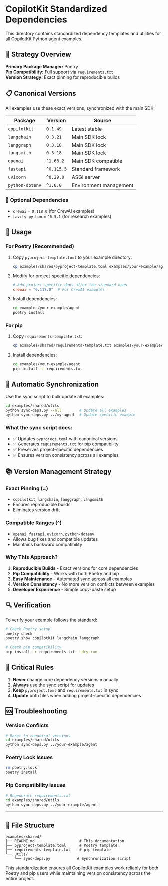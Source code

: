 # CopilotKit Standardized Dependencies

This directory contains standardized dependency templates and utilities for all CopilotKit Python agent examples.

## 🎯 **Strategy Overview**

**Primary Package Manager:** Poetry  
**Pip Compatibility:** Full support via `requirements.txt`  
**Version Strategy:** Exact pinning for reproducible builds

## 📋 **Canonical Versions**

All examples use these exact versions, synchronized with the main SDK:

| Package         | Version    | Source                 |
| --------------- | ---------- | ---------------------- |
| `copilotkit`    | `0.1.49`   | Latest stable          |
| `langchain`     | `0.3.21`   | Main SDK lock          |
| `langgraph`     | `0.3.18`   | Main SDK lock          |
| `langsmith`     | `0.3.18`   | Main SDK lock          |
| `openai`        | `^1.68.2`  | Main SDK compatible    |
| `fastapi`       | `^0.115.5` | Standard framework     |
| `uvicorn`       | `^0.29.0`  | ASGI server            |
| `python-dotenv` | `^1.0.0`   | Environment management |

### 🔧 **Optional Dependencies**

- `crewai` = `0.118.0` (for CrewAI examples)
- `tavily-python` = `^0.5.1` (for research examples)

## 🚀 **Usage**

### **For Poetry (Recommended)**

1. Copy `pyproject-template.toml` to your example directory:

   ```bash
   cp examples/shared/pyproject-template.toml examples/your-example/agent/pyproject.toml
   ```

2. Modify for project-specific dependencies:

   ```toml
   # Add project-specific deps after the standard ones
   crewai = "0.118.0"  # For CrewAI examples
   ```

3. Install dependencies:
   ```bash
   cd examples/your-example/agent
   poetry install
   ```

### **For pip**

1. Copy `requirements-template.txt`:

   ```bash
   cp examples/shared/requirements-template.txt examples/your-example/agent/requirements.txt
   ```

2. Install dependencies:
   ```bash
   cd examples/your-example/agent
   pip install -r requirements.txt
   ```

## 🔄 **Automatic Synchronization**

Use the sync script to bulk update all examples:

```bash
cd examples/shared/utils
python sync-deps.py --all        # Update all examples
python sync-deps.py ../my-agent  # Update specific example
```

### **What the sync script does:**

- ✅ Updates `pyproject.toml` with canonical versions
- ✅ Generates `requirements.txt` for pip compatibility
- ✅ Preserves project-specific dependencies
- ✅ Ensures version consistency across all examples

## 📚 **Version Management Strategy**

### **Exact Pinning (=)**

- `copilotkit`, `langchain`, `langgraph`, `langsmith`
- Ensures reproducible builds
- Eliminates version drift

### **Compatible Ranges (^)**

- `openai`, `fastapi`, `uvicorn`, `python-dotenv`
- Allows bug fixes and compatible updates
- Maintains backward compatibility

### **Why This Approach?**

1. **Reproducible Builds** - Exact versions for core dependencies
2. **Pip Compatibility** - Works with both Poetry and pip
3. **Easy Maintenance** - Automated sync across all examples
4. **Version Consistency** - No more version conflicts between examples
5. **Developer Experience** - Simple copy-paste setup

## 🔍 **Verification**

To verify your example follows the standard:

```bash
# Check Poetry setup
poetry check
poetry show copilotkit langchain langgraph

# Check pip compatibility
pip install -r requirements.txt --dry-run
```

## 🚨 **Critical Rules**

1. **Never** change core dependency versions manually
2. **Always** use the sync script for updates
3. **Keep** `pyproject.toml` and `requirements.txt` in sync
4. **Update** both files when adding project-specific dependencies

## 🆘 **Troubleshooting**

### **Version Conflicts**

```bash
# Reset to canonical versions
cd examples/shared/utils
python sync-deps.py ../your-example/agent
```

### **Poetry Lock Issues**

```bash
rm poetry.lock
poetry install
```

### **Pip Compatibility Issues**

```bash
# Regenerate requirements.txt
cd examples/shared/utils
python sync-deps.py ../your-example/agent
```

---

## 📁 **File Structure**

```
examples/shared/
├── README.md                    # This documentation
├── pyproject-template.toml      # Poetry template
├── requirements-template.txt    # pip template
└── utils/
    └── sync-deps.py            # Synchronization script
```

This standardization ensures all CopilotKit examples work reliably for both Poetry and pip users while maintaining version consistency across the entire project.
